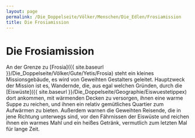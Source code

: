 ```yaml
---
layout: page
permalink: /Die_Doppelseite/Völker/Menschen/Die_Edlen/Frosiamission
title: Die Frosiamission
---
```


# Die Frosiamission

An der Grenze zu [Frosia]({{ site.baseurl }}/Die_Doppelseite/Völker/Gute/Yetis/Frosia) steht ein kleines Missionsgebäude, es wird von Geweihten Gestalters geleitet. Hauptzweck der Mission ist es, Wandernde, die, aus egal welchen Gründen, durch die [Eiswüste]({{ site.baseurl }}/Die_Doppelseite/Geographie/Eiswuestetippex) dort ankommen, mit wärmenden Decken zu versorgen, ihnen eine warme Suppe zu reichen, und ihnen ein relativ gemütliches Quartier zum Aufwärmen zu bieten. Außerdem warnen die Geweihten Reisende, die in jene Richtung unterwegs sind, vor den Fährnissen der Eiswüste und reichen ihnen ein warmes Mahl und ein heißes Getränk, vermutlich zum letzten Mal für lange Zeit.

